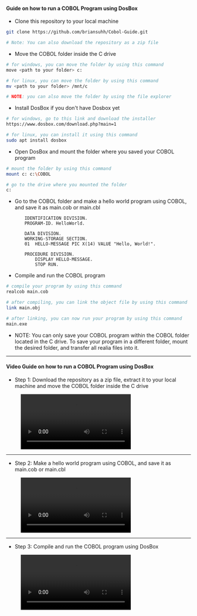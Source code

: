 #### Guide on how to run a COBOL Program using DosBox

- Clone this repository to your local machine
```bash
git clone https://github.com/briansuhh/Cobol-Guide.git

# Note: You can also download the repository as a zip file
```

- Move the COBOL folder inside the C drive
```bash
# for windows, you can move the folder by using this command
move <path to your folder> c:

# for linux, you can move the folder by using this command
mv <path to your folder> /mnt/c

# NOTE: you can also move the folder by using the file explorer
```

- Install DosBox if you don't have Dosbox yet
```bash
# for windows, go to this link and download the installer
https://www.dosbox.com/download.php?main=1

# for linux, you can install it using this command
sudo apt install dosbox
```

- Open DosBox and mount the folder where you saved your COBOL program
```bash
# mount the folder by using this command
mount c: c:\COBOL

# go to the drive where you mounted the folder
c:
```

- Go to the COBOL folder and make a hello world program using COBOL, and save it as main.cob or main.cbl
```cobol
       IDENTIFICATION DIVISION.
       PROGRAM-ID. HelloWorld.

       DATA DIVISION.
       WORKING-STORAGE SECTION.
       01  HELLO-MESSAGE PIC X(14) VALUE "Hello, World!".

       PROCEDURE DIVISION.
           DISPLAY HELLO-MESSAGE.                                    
           STOP RUN.
```

- Compile and run the COBOL program
```bash
# compile your program by using this command
realcob main.cob

# after compiling, you can link the object file by using this command
link main.obj

# after linking, you can now run your program by using this command
main.exe    
```

- NOTE: You can only save your COBOL program within the COBOL folder located in the C drive. To save your program in a different folder, mount the desired folder, and transfer all realia files into it.

---
#### Video Guide on how to run a COBOL Program using DosBox
- Step 1: Download the repository as a zip file, extract it to your local machine and move the COBOL folder inside the C drive
<figure class="video_container">
  <video controls="true" allowfullscreen="true" poster="">
    <source src="../assets/STEP1.mp4" type="video/mp4">
  </video>
</figure>

---
- Step 2: Make a hello world program using COBOL, and save it as main.cob or main.cbl
<figure class="video_container">
  <video controls="true" allowfullscreen="true" poster="">
    <source src="../assets/STEP2.mp4" type="video/mp4">
  </video>
</figure>

---
- Step 3: Compile and run the COBOL program using DosBox
<figure class="video_container">
  <video controls="true" allowfullscreen="true" poster="">
    <source src="../assets/STEP3.mp4" type="video/mp4">
  </video>
</figure>